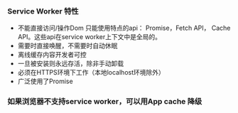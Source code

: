 ### Service Worker 特性

- 不能直接访问/操作Dom
    只能使用特点的api： Promise，Fetch API， Cache API。这些api在service worker上下文中是全局的。
- 需要时直接唤醒，不需要时自动休眠
- 离线缓存内容开发者可控
- 一旦被安装则永远存活，除非手动卸载
- 必须在HTTPS环境下工作（本地localhost环境除外）
- 广泛使用了Promise

### 如果浏览器不支持service worker，可以用App cache 降级
